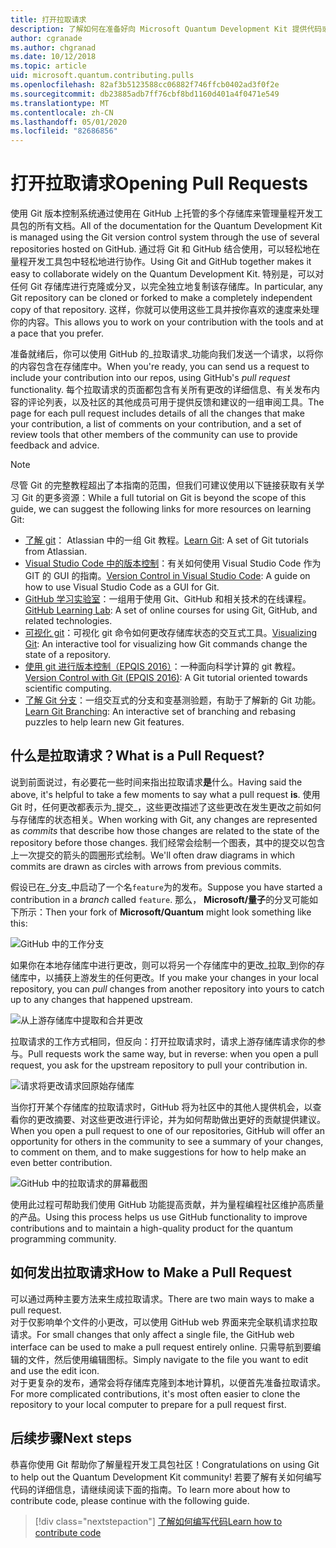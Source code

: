 ```yaml
---
title: 打开拉取请求
description: 了解如何在准备好向 Microsoft Quantum Development Kit 提供代码或文档时提交 GitHub 拉取请求。
author: cgranade
ms.author: chgranad
ms.date: 10/12/2018
ms.topic: article
uid: microsoft.quantum.contributing.pulls
ms.openlocfilehash: 82af3b5123588cc06882f746ffcb0402ad3f0f2e
ms.sourcegitcommit: db23885adb7ff76cbf8bd1160d401a4f0471e549
ms.translationtype: MT
ms.contentlocale: zh-CN
ms.lasthandoff: 05/01/2020
ms.locfileid: "82686856"
---
```

# <a name="opening-pull-requests"></a><span data-ttu-id="352a2-103">打开拉取请求</span><span class="sxs-lookup"><span data-stu-id="352a2-103">Opening Pull Requests</span></span> #

<span data-ttu-id="352a2-104">使用 Git 版本控制系统通过使用在 GitHub 上托管的多个存储库来管理量程开发工具包的所有文档。</span><span class="sxs-lookup"><span data-stu-id="352a2-104">All of the documentation for the Quantum Development Kit is managed using the Git version control system through the use of several repositories hosted on GitHub.</span></span>
<span data-ttu-id="352a2-105">通过将 Git 和 GitHub 结合使用，可以轻松地在量程开发工具包中轻松地进行协作。</span><span class="sxs-lookup"><span data-stu-id="352a2-105">Using Git and GitHub together makes it easy to collaborate widely on the Quantum Development Kit.</span></span>
<span data-ttu-id="352a2-106">特别是，可以对任何 Git 存储库进行克隆或分叉，以完全独立地复制该存储库。</span><span class="sxs-lookup"><span data-stu-id="352a2-106">In particular, any Git repository can be cloned or forked to make a completely independent copy of that repository.</span></span>
<span data-ttu-id="352a2-107">这样，你就可以使用这些工具并按你喜欢的速度来处理你的内容。</span><span class="sxs-lookup"><span data-stu-id="352a2-107">This allows you to work on your contribution with the tools and at a pace that you prefer.</span></span>

<span data-ttu-id="352a2-108">准备就绪后，你可以使用 GitHub 的_拉取请求_功能向我们发送一个请求，以将你的内容包含在存储库中。</span><span class="sxs-lookup"><span data-stu-id="352a2-108">When you're ready, you can send us a request to include your contribution into our repos, using GitHub's _pull request_ functionality.</span></span>
<span data-ttu-id="352a2-109">每个拉取请求的页面都包含有关所有更改的详细信息、有关发布内容的评论列表，以及社区的其他成员可用于提供反馈和建议的一组审阅工具。</span><span class="sxs-lookup"><span data-stu-id="352a2-109">The page for each pull request includes details of all the changes that make your contribution, a list of comments on your contribution, and a set of review tools that other members of the community can use to provide feedback and advice.</span></span>

> [!NOTE]
> <span data-ttu-id="352a2-110">尽管 Git 的完整教程超出了本指南的范围，但我们可建议使用以下链接获取有关学习 Git 的更多资源：</span><span class="sxs-lookup"><span data-stu-id="352a2-110">While a full tutorial on Git is beyond the scope of this guide, we can suggest the following links for more resources on learning Git:</span></span>
>
> - <span data-ttu-id="352a2-111">[了解 git](https://www.atlassian.com/git)： Atlassian 中的一组 Git 教程。</span><span class="sxs-lookup"><span data-stu-id="352a2-111">[Learn Git](https://www.atlassian.com/git): A set of Git tutorials from Atlassian.</span></span>
> - <span data-ttu-id="352a2-112">[Visual Studio Code 中的版本控制](https://code.visualstudio.com/docs/editor/versioncontrol)：有关如何使用 Visual Studio Code 作为 GIT 的 GUI 的指南。</span><span class="sxs-lookup"><span data-stu-id="352a2-112">[Version Control in Visual Studio Code](https://code.visualstudio.com/docs/editor/versioncontrol): A guide on how to use Visual Studio Code as a GUI for Git.</span></span>
> - <span data-ttu-id="352a2-113">[GitHub 学习实验室](https://lab.github.com/)：一组用于使用 Git、GitHub 和相关技术的在线课程。</span><span class="sxs-lookup"><span data-stu-id="352a2-113">[GitHub Learning Lab](https://lab.github.com/): A set of online courses for using Git, GitHub, and related technologies.</span></span>
> - <span data-ttu-id="352a2-114">[可视化 git](https://git-school.github.io/visualizing-git/)：可视化 git 命令如何更改存储库状态的交互式工具。</span><span class="sxs-lookup"><span data-stu-id="352a2-114">[Visualizing Git](https://git-school.github.io/visualizing-git/): An interactive tool for visualizing how Git commands change the state of a repository.</span></span>
> - <span data-ttu-id="352a2-115">[使用 git 进行版本控制（EPQIS 2016）](https://nbviewer.jupyter.org/github/QuinnPhys/PythonWorkshop-science/blob/master/lecture-1-scicomp-tools-part1.ipynb#Version-Control-with-Git-(50-Minutes))：一种面向科学计算的 git 教程。</span><span class="sxs-lookup"><span data-stu-id="352a2-115">[Version Control with Git (EPQIS 2016)](https://nbviewer.jupyter.org/github/QuinnPhys/PythonWorkshop-science/blob/master/lecture-1-scicomp-tools-part1.ipynb#Version-Control-with-Git-(50-Minutes)): A Git tutorial oriented towards scientific computing.</span></span>
> - <span data-ttu-id="352a2-116">[了解 Git 分支](https://learngitbranching.js.org/)：一组交互式的分支和变基测验题，有助于了解新的 Git 功能。</span><span class="sxs-lookup"><span data-stu-id="352a2-116">[Learn Git Branching](https://learngitbranching.js.org/): An interactive set of branching and rebasing puzzles to help learn new Git features.</span></span>

## <a name="what-is-a-pull-request"></a><span data-ttu-id="352a2-117">什么是拉取请求？</span><span class="sxs-lookup"><span data-stu-id="352a2-117">What is a Pull Request?</span></span> ##

<span data-ttu-id="352a2-118">说到前面说过，有必要花一些时间来指出拉取请求**是**什么。</span><span class="sxs-lookup"><span data-stu-id="352a2-118">Having said the above, it's helpful to take a few moments to say what a pull request **is**.</span></span>
<span data-ttu-id="352a2-119">使用 Git 时，任何更改都表示为_提交_，这些更改描述了这些更改在发生更改之前如何与存储库的状态相关。</span><span class="sxs-lookup"><span data-stu-id="352a2-119">When working with Git, any changes are represented as _commits_ that describe how those changes are related to the state of the repository before those changes.</span></span>
<span data-ttu-id="352a2-120">我们经常会绘制一个图表，其中的提交以包含上一次提交的箭头的圆圈形式绘制。</span><span class="sxs-lookup"><span data-stu-id="352a2-120">We'll often draw diagrams in which commits are drawn as circles with arrows from previous commits.</span></span>

<span data-ttu-id="352a2-121">假设已在_分支_中启动了一个名`feature`为的发布。</span><span class="sxs-lookup"><span data-stu-id="352a2-121">Suppose you have started a contribution in a _branch_ called `feature`.</span></span>
<span data-ttu-id="352a2-122">那么， **Microsoft/量子**的分叉可能如下所示：</span><span class="sxs-lookup"><span data-stu-id="352a2-122">Then your fork of **Microsoft/Quantum** might look something like this:</span></span>

![GitHub 中的工作分支](~/media/git-workflow-step0.png)

<span data-ttu-id="352a2-124">如果你在本地存储库中进行更改，则可以将另一个存储库中的更改_拉取_到你的存储库中，以捕获上游发生的任何更改。</span><span class="sxs-lookup"><span data-stu-id="352a2-124">If you make your changes in your local repository, you can _pull_ changes from another repository into yours to catch up to any changes that happened upstream.</span></span>

![从上游存储库中提取和合并更改](~/media/git-workflow-step1.png)

<span data-ttu-id="352a2-126">拉取请求的工作方式相同，但反向：打开拉取请求时，请求上游存储库请求你的参与。</span><span class="sxs-lookup"><span data-stu-id="352a2-126">Pull requests work the same way, but in reverse: when you open a pull request, you ask for the upstream repository to pull your contribution in.</span></span>

![请求将更改请求回原始存储库](~/media/git-workflow-step2.png)

<span data-ttu-id="352a2-128">当你打开某个存储库的拉取请求时，GitHub 将为社区中的其他人提供机会，以查看你的更改摘要、对这些更改进行评论，并为如何帮助做出更好的贡献提供建议。</span><span class="sxs-lookup"><span data-stu-id="352a2-128">When you open a pull request to one of our repositories, GitHub will offer an opportunity for others in the community to see a summary of your changes, to comment on them, and to make suggestions for how to help make an even better contribution.</span></span>

![GitHub 中的拉取请求的屏幕截图](~/media/pull-request-header.png)

<span data-ttu-id="352a2-130">使用此过程可帮助我们使用 GitHub 功能提高贡献，并为量程编程社区维护高质量的产品。</span><span class="sxs-lookup"><span data-stu-id="352a2-130">Using this process helps us use GitHub functionality to improve contributions and to maintain a high-quality product for the quantum programming community.</span></span>

## <a name="how-to-make-a-pull-request"></a><span data-ttu-id="352a2-131">如何发出拉取请求</span><span class="sxs-lookup"><span data-stu-id="352a2-131">How to Make a Pull Request</span></span> ##

<span data-ttu-id="352a2-132">可以通过两种主要方法来生成拉取请求。</span><span class="sxs-lookup"><span data-stu-id="352a2-132">There are two main ways to make a pull request.</span></span>  
<span data-ttu-id="352a2-133">对于仅影响单个文件的小更改，可以使用 GitHub web 界面来完全联机请求拉取请求。</span><span class="sxs-lookup"><span data-stu-id="352a2-133">For small changes that only affect a single file, the GitHub web interface can be used to make a pull request entirely online.</span></span> <span data-ttu-id="352a2-134">只需导航到要编辑的文件，然后使用编辑图标。</span><span class="sxs-lookup"><span data-stu-id="352a2-134">Simply navigate to the file you want to edit and use the edit icon.</span></span>  
<span data-ttu-id="352a2-135">对于更复杂的发布，通常会将存储库克隆到本地计算机，以便首先准备拉取请求。</span><span class="sxs-lookup"><span data-stu-id="352a2-135">For more complicated contributions, it's most often easier to clone the repository to your local computer to prepare for a pull request first.</span></span>

<!--
### Using the Web Interface ###

**TODO**

### Command-Line and GitHub Flow ###

Most of the time, it's easier to prepare a pull request on your own computer; that makes it easier to work incrementally, and to test your changes.
If you haven't already done so, the first step is to _fork_ the repository that you'd like to contribute to.
Forking makes a complete clone of the original repository, but under your GitHub account instead of under [Microsoft](http://github.com/Microsoft/) or [MicrosoftDocs](http://github.com/MicrosoftDocs/).
This way, you can edit your personal fork to your heart's content before making a pull request for your work.

**TODO: pick up here**

## Code Review and Etiquette ##

**TODO: PR ettiquette, reviews, etc.**

-->

## <a name="next-steps"></a><span data-ttu-id="352a2-136">后续步骤</span><span class="sxs-lookup"><span data-stu-id="352a2-136">Next steps</span></span> ##

<span data-ttu-id="352a2-137">恭喜你使用 Git 帮助你了解量程开发工具包社区！</span><span class="sxs-lookup"><span data-stu-id="352a2-137">Congratulations on using Git to help out the Quantum Development Kit community!</span></span>
<span data-ttu-id="352a2-138">若要了解有关如何编写代码的详细信息，请继续阅读下面的指南。</span><span class="sxs-lookup"><span data-stu-id="352a2-138">To learn more about how to contribute code, please continue with the following guide.</span></span>

> [!div class="nextstepaction"]
> [<span data-ttu-id="352a2-139">了解如何编写代码</span><span class="sxs-lookup"><span data-stu-id="352a2-139">Learn how to contribute code</span></span>](xref:microsoft.quantum.contributing.code)
